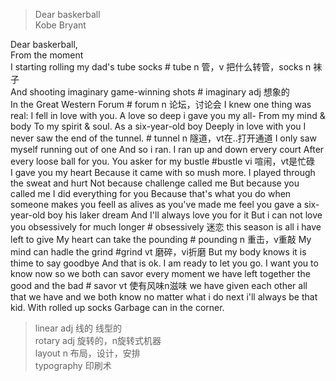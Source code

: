 >Dear baskerball  
Kobe Bryant  

Dear baskerball,  
From the moment  
I starting rolling my dad's tube socks  # tube n 管，v 把什么转管，socks n 袜子  
And shooting imaginary game-winning shots # imaginary adj 想象的  
In the Great Western Forum # forum n 论坛，讨论会
I knew one thing was real: I fell in love with you.
A love so deep i gave you my all-
From my mind & body
To my spirit & soul.
As a six-year-old boy
Deeply in love with you
I never saw the end of the tunnel. # tunnel n 隧道，vt在..打开通道
I only saw myself running out of one
And so i ran. I ran up and down ervery court
After every loose ball for you.
You asker for my bustle #bustle vi 喧闹，vt是忙碌  
I gave you my heart
Because it came with so mush more.
I played through the sweat and hurt
Not because challenge called me
But because you called me
I did everything for you
Because that's what you do when someone makes you feell as alives as you've made me feel
you gave a six-year-old boy his laker dream
And I'll always love you for it
But i can not love you obsessively for much longer # obsessively 迷恋
this season is all i have left to give
My heart can take the pounding # pounding n 重击，v重敲 
My mind can hadle the grind #grind vt 磨碎，vi折磨
But my body knows it is thime to say goodbye
And that is ok. I am ready to let you go. I want you to know  now
so we both can savor every moment we have left together the good and the bad # savor vt 使有风味n滋味
we have given each other all that we have and we both know no matter what i do next
i'll always be that kid.
With rolled up socks Garbage can in the corner.




> linear adj 线的 线型的  
rotary adj 旋转的，n旋转式机器  
layout n 布局，设计，安排  
typography 印刷术 
